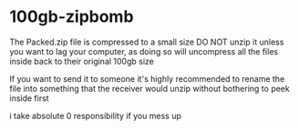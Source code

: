 # 100gb-zipbomb
The Packed.zip file is compressed to a small size
DO NOT unzip it unless you want to lag your computer, as doing so will uncompress all the files inside back to their original 100gb size

If you want to send it to someone it's highly recommended to rename the file into something that the receiver would unzip without bothering to peek inside first

i take absolute 0 responsibility if you mess up

